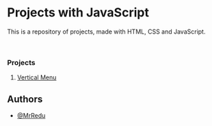 # Projects with JavaScript
This is a repository of projects, made with HTML, CSS and JavaScript.

<br>

### Projects
1. [Vertical Menu](https://github.com/MrRedu/js-projects/tree/main/vertical-menu_js)


## Authors
- [@MrRedu](https://www.github.com/mrredu)
